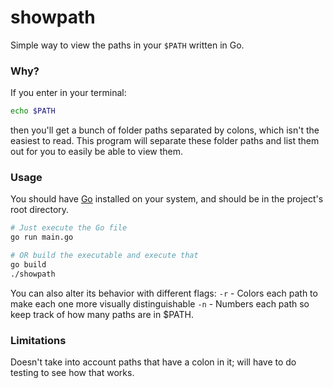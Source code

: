 # showpath
Simple way to view the paths in your `$PATH` written in Go.

### Why?
If you enter in your terminal:
```bash
echo $PATH
```

then you'll get a bunch of folder paths separated by colons, which isn't the easiest to read. This program will separate these folder paths and list them out for you to easily be able to view them.

### Usage
You should have [Go](https://go.dev/) installed on your system, and should be in the project's root directory.
```bash
# Just execute the Go file
go run main.go

# OR build the executable and execute that
go build
./showpath
```

You can also alter its behavior with different flags:
`-r` - Colors each path to make each one more visually distinguishable
`-n` - Numbers each path so keep track of how many paths are in $PATH.

### Limitations
Doesn't take into account paths that have a colon in it; will have to do testing to see how that works.
